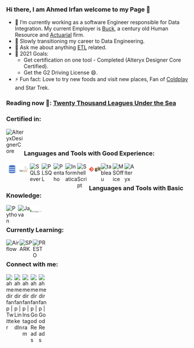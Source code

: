 ### Hi there, I am Ahmed Irfan welcome to my Page 👋

<!--
**ahmedirfanp/ahmedirfanp** is a ✨ _special_ ✨ repository because its `README.md` (this file) appears on your GitHub profile.

Here are some ideas to get you started:

- 🔭 I’m currently working as a software Engineer responsible for Data Integration. My Current Employer is Buck a century old Human Resource and Actuarial firm.
- 🌱 Slowly transitioning my career to Data Engineer.
- 🤔 I’m looking for help with ...
- 💬 Ask me about ...
- 📫 How to reach me: ...
- 😄 Pronouns: ...
- ⚡ Fun fact: ...
-->
- 🔭 I’m currently working as a software Engineer responsible for Data Integration. My current Employer is [Buck][Employer_Current], a century old Human Resource and [Actuarial][Actuary] firm.
- 🌱 Slowly transitioning my career to Data Engineering.
- 💬 Ask me about anything [ETL][ETL] related.
- 🥅 2021 Goals:
  - Get certification on one tool - Completed (Alteryx Designer Core Certified).
  - Get the G2 Driving License 😄.
- ⚡ Fun fact: Love to try new foods and visit new places, Fan of [Coldplay][Fav_Song] and Star Trek.

### Reading now 📖: [Twenty Thousand Leagues Under the Sea][Current_Book]

### Certified in:
[<span title="DesignerCore">
  <img align="left" alt="AlteryxDesignerCore" width="48px" src="https://images.credly.com/size/110x110/images/14744318-8d6a-49c3-971d-6a4a0f524925/Certification_Designer_Core.png" /></span>][Alteryx_Community_Profile]
<br />
<br />


### Languages and Tools with Good Experience:
<span title="SQL">
  <img align="left" alt="SQL" width="32px" src="https://raw.githubusercontent.com/github/explore/80688e429a7d4ef2fca1e82350fe8e3517d3494d/topics/sql/sql.png" /></span>
<span title="MySQL">
  <img align="left" alt="MySQL" width="32px" src="https://raw.githubusercontent.com/github/explore/80688e429a7d4ef2fca1e82350fe8e3517d3494d/topics/mysql/mysql.png" /></span>
<span title="SQLServer">
  <img align="left" alt="SQLSever" width="32px" src="https://image.pngaaa.com/580/3781580-middle.png" /></span>
<span title="PLSQL">
  <img align="left" alt="PLSQL" width="32px" src="https://store.dimensigon.com/wp-content/uploads/2019/03/pl-sql.png" /></span>
<span title="PentahoDataIntegration"><img align="left" alt="Pentaho" width="32px" src="https://dataengineerings.com/wp-content/uploads/2021/02/pentaho-logo-1.png?w=150" /></span>
<span title="Informatica">
  <img align="left" alt="Informatica" width="32px" src="https://defkey.com/content/images/program/informatica-powercenter-10-5-workflow-2021-04-07_08-36-25-icon-resized.png" /></span>
<span title="ShellScript">
  <img align="left" alt="ShellScript" width="32px" src="https://cdn0.iconfinder.com/data/icons/cosmo-multimedia/40/terminal_application-512.png" /></Span>
<span title="Git">
  <img align="left" alt="Git" width="32px" src="https://raw.githubusercontent.com/github/explore/80688e429a7d4ef2fca1e82350fe8e3517d3494d/topics/git/git.png" /></span>
<span title="Tableau">
  <img align="left" alt="tableau" width="32px" src="https://www.pngjoy.com/pngl/142/2853977_primerica-logo-tableau-software-hd-png-download.png" /></span>
<span title="MSOffice">
  <img align="left" alt="MSOffice" width="32px" src="https://icon-library.com/images/microsoft-office-icon-png/microsoft-office-icon-png-12.jpg" /></span>
 <span title="Alteryx">
  <img align="left" alt="Alteryx" width="26px" src="https://w7.pngwing.com/pngs/194/912/png-transparent-tableau-software-computer-icons-alteryx-over-and-over-again-blue-angle-text-thumbnail.png" /></span>
<br />
<br />

### Languages and Tools with Basic Knowledge:
<span title="Python"><img align="left" alt="Python" width="32px" src="https://img.icons8.com/color/48/000000/python.png" /></span>
<span title="Java"><img align="left" alt="Java" width="32px" src="https://img.icons8.com/nolan/64/java-coffee-cup-logo.png" /></span>
<span title="MongoDB"><img align="left" alt="MongoDB" width="32px" src="https://raw.githubusercontent.com/github/explore/80688e429a7d4ef2fca1e82350fe8e3517d3494d/topics/mongodb/mongodb.png" /></span>
<br />
<br />

### Currently Learning:
<span title="Airflow"><img align="left" alt="Airflow" width="36px" src="https://www.vhv.rs/dpng/d/518-5188627_apache-airflow-documentation-airflow-documentation-apache-airflow-logo.png" /></span>
<span title="SPARK"><img align="left" alt="SPARK" width="36px" src="https://upload.wikimedia.org/wikipedia/commons/thumb/f/f3/Apache_Spark_logo.svg/1200px-Apache_Spark_logo.svg.png" /></span>
<span title="PRESTO"><img align="left" alt="PRESTO" width="36px" src="https://res.cloudinary.com/crunchbase-production/image/upload/c_lpad,h_256,w_256,f_auto,q_auto:eco,dpr_1/mrkiqqv6u0a5qgxqfwjw" /></span>
<br />
<br />

### Connect with me:
[<img align="left" alt="ahmedirfanp | Twitter" width="22px" src="https://cdn.jsdelivr.net/npm/simple-icons@v3/icons/twitter.svg" />][twitter]
[<img align="left" alt="ahmedirfanp | LinkedIn" width="22px" src="https://cdn.jsdelivr.net/npm/simple-icons@v3/icons/linkedin.svg" />][linkedin]
[<img align="left" alt="ahmedirfanp | Instagram" width="22px" src="https://cdn.jsdelivr.net/npm/simple-icons@v3/icons/instagram.svg" />][instagram]
[<img align="left" alt="ahmedirfanp | GoodReads" width="22px" src="https://cdn.jsdelivr.net/npm/simple-icons@3.13.0/icons/goodreads.svg" />][GoodReads]
[<img align="left" alt="ahmedirfanp | GoodReads" width="22px" src="https://cdn.jsdelivr.net/npm/simple-icons@3.13.0/icons/tableau.svg" />][TableauPublic]

[Employer_Current]:https://buck.com/ca/
[Actuary]:https://en.wikipedia.org/wiki/Actuarial_science#:~:text=Actuarial%20science%20is%20the%20discipline,professionals%20trained%20in%20this%20discipline.
[twitter]: https://twitter.com/ahmedirfanp
[instagram]: https://instagram.com/ahmedirfan.p/
[linkedin]: https://linkedin.com/in/ahmedirfanp/
[Alteryx_Community_Profile]:https://www.credly.com/badges/a4b3e002-b63a-480b-b8cd-67acf67b2afd/public_url
[GoodReads]: https://www.goodreads.com/user/show/5864857-ahmed-irfan-peermohamed
[TableauPublic]: https://public.tableau.com/profile/ahmed.irfan.peermohamed#!/
[Fav_Song]:https://www.youtube.com/watch?v=we-LaiQNY5s
[ETL]:https://en.wikipedia.org/wiki/Extract,_transform,_load
[Current_book]:https://www.goodreads.com/book/show/33507.Twenty_Thousand_Leagues_Under_the_Sea?ac=1&from_search=true&qid=ie5hIR882N&rank=1

